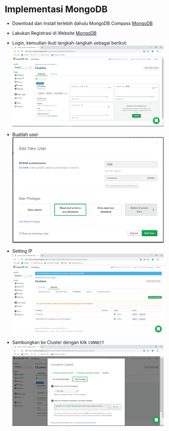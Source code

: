 # Implementasi MongoDB

- Download dan Install terlebih dahulu MongoDB Compass <a href="https://www.mongodb.com/cloud/atlas">MongoDB</a>
- Lakukan Registrasi di Website <a href="https://www.mongodb.com/cloud/atlas">MongoDB</a>
- Login, kemudian ikuti langkah-langkah sebagai berikut:
  ![Ss](https://github.com/afrianmc/BDT2019/blob/master/Tugas_Implementasi_MongoDB/Screenshot/setelah%20login.PNG)

- Buatlah user
  ![Ss](https://github.com/afrianmc/BDT2019/blob/master/Tugas_Implementasi_MongoDB/Screenshot/create%20user.PNG)

- Setting IP
  ![Ss](https://github.com/afrianmc/BDT2019/blob/master/Tugas_Implementasi_MongoDB/Screenshot/ip.PNG)
  
- Sambungkan ke Cluster dengan klik ```CONNECT```
  ![Ss](https://github.com/afrianmc/BDT2019/blob/master/Tugas_Implementasi_MongoDB/Screenshot/connect%20to%20cluster.PNG)

